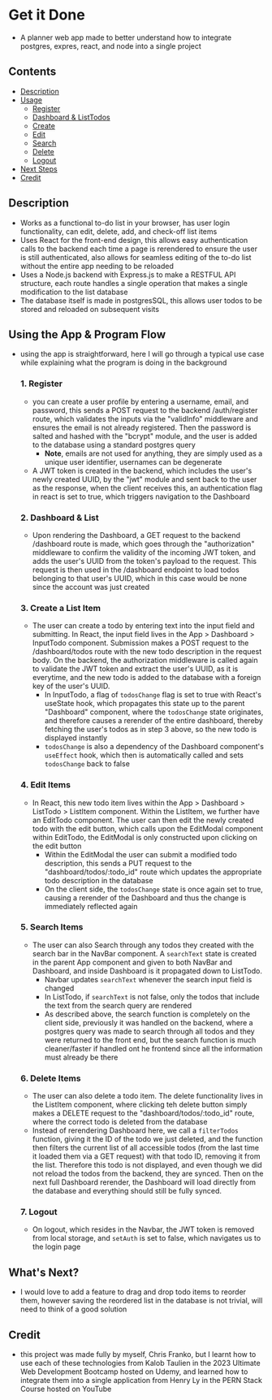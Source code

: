 # Get it Done

- A planner web app made to better understand how to integrate postgres, expres, react, and node into a single project

## Contents

- [Description](#description)
- [Usage](#using-the-app--program-flow)
    - [Register](#1-register)
    - [Dashboard & ListTodos](#2-dashboard--list)
    - [Create](#3-create-a-list-item)
    - [Edit](#4-edit-items)
    - [Search](#5-search-items)
    - [Delete](#6-delete-items)
    - [Logout](#7-logout)
- [Next Steps](#whats-next)
- [Credit](#credit)

## Description

- Works as a functional to-do list in your browser, has user login functionality, can edit, delete, add, and check-off list items
- Uses React for the front-end design, this allows easy authentication calls to the backend each time a page is rerendered to ensure the user is still authenticated, also allows for seamless editing of the to-do list without the entire app needing to be reloaded
- Uses a Node.js backend with Express.js to make a RESTFUL API structure, each route handles a single operation that makes a single modification to the list database
- The database itself is made in postgresSQL, this allows user todos to be stored and reloaded on subsequent visits

## Using the App & Program Flow

- using the app is straightforward, here I will go through a typical use case while explaining what the program is doing in the background

    ### 1. Register
    
    - you can create a user profile by entering a username, email, and password, this sends a POST request to the backend /auth/register route, which validates the inputs via the "validInfo" middleware and ensures the email is not already registered. Then the password is salted and hashed with the "bcrypt" module, and the user is added to the database using a standard postgres query
        - **Note**, emails are not used for anything, they are simply used as a unique user identifier, usernames can be degenerate
    - A JWT token is created in the backend, which includes the user's newly created UUID, by the "jwt" module and sent back to the user as the response, when the client receives this, an authentication flag in react is set to true, which triggers navigation to the Dashboard

    ### 2. Dashboard & List
    
    - Upon rendering the Dashboard, a GET request to the backend /dashboard route is made, which goes through the "authorization" middleware to confirm the validity of the incoming JWT token, and adds the user's UUID from the token's payload to the request. This request is then used in the /dashboard endpoint to load todos belonging to that user's UUID, which in this case would be none since the account was just created

    ### 3. Create a List Item
    
    - The user can create a todo by entering text into the input field and submitting. In React, the input field lives in the App > Dashboard > InputTodo component. Submission makes a POST request to the /dashboard/todos route with the new todo description in the request body. On the backend, the authorization middleware is called again to validate the JWT token and extract the user's UUID, as it is everytime, and the new todo is added to the database with a foreign key of the user's UUID. 
        - In InputTodo, a flag of `todosChange` flag is set to true with React's useState hook, which propagates this state up to the parent "Dashboard" component, where the `todosChange` state originates, and therefore causes a rerender of the entire dashboard, thereby fetching the user's todos as in step 3 above, so the new todo is displayed instantly
        - `todosChange` is also a dependency of the Dashboard component's `useEffect` hook, which then is automatically called and sets `todosChange` back to false

    ### 4. Edit Items
    
    - In React, this new todo item lives within the App > Dashboard > ListTodo > ListItem component. Within the ListItem, we further have an EditTodo component. The user can then edit the newly created todo with the edit button, which calls upon the EditModal component within EditTodo, the EditModal is only constructed upon clicking on the edit button
        - Within the EditModal the user can submit a modified todo description, this sends a PUT request to the "dashboard/todos/:todo_id" route which updates the appropriate todo description in the database
        - On the client side, the `todosChange` state is once again set to true, causing a rerender of the Dashboard and thus the change is immediately reflected again

    ### 5. Search Items
    
    - The user can also Search through any todos they created with the search bar in the NavBar component. A `searchText` state is created in the parent App component and given to both NavBar and Dashboard, and inside Dashboard is it propagated down to ListTodo. 
        - Navbar updates `searchText` whenever the search input field is changed
        - In ListTodo, if `searchText` is not false, only the todos that include the text from the search query are rendered
        - As described above, the search function is completely on the client side, previously it was handled on the backend, where a postgres query was made to search through all todos and they were returned to the front end, but the search function is much cleaner/faster if handled ont he frontend since all the information must already be there 

    ### 6. Delete Items
    
    - The user can also delete a todo item. The delete functionality lives in the ListItem component, where clicking teh delete button simply makes a DELETE request to the "dashboard/todos/:todo_id" route, where the correct todo is deleted from the database
    - Instead of rerendering Dashboard here, we call a `filterTodos` function, giving it the ID of the todo we just deleted, and the function then filters the current list of all accessible todos (from the last time it loaded them via a GET request) with that todo ID, removing it from the list. Therefore this todo is not displayed, and even though we did not reload the todos from the backend, they are synced. Then on the next full Dashboard rerender, the Dashboard will load directly from the database and everything should still be fully synced. 
    
    ### 7. Logout

    - On logout, which resides in the Navbar, the JWT token is removed from local storage, and `setAuth` is set to false, which navigates us to the login page

## What's Next?

- I would love to add a feature to drag and drop todo items to reorder them, however saving the reordered list in the database is not trivial, will need to think of a good solution

## Credit

- this project was made fully by myself, Chris Franko, but I learnt how to use each of these technologies from Kalob Taulien in the 2023 Ultimate Web Development Bootcamp hosted on Udemy, and learned how to integrate them into a single application from Henry Ly in the PERN Stack Course hosted on YouTube